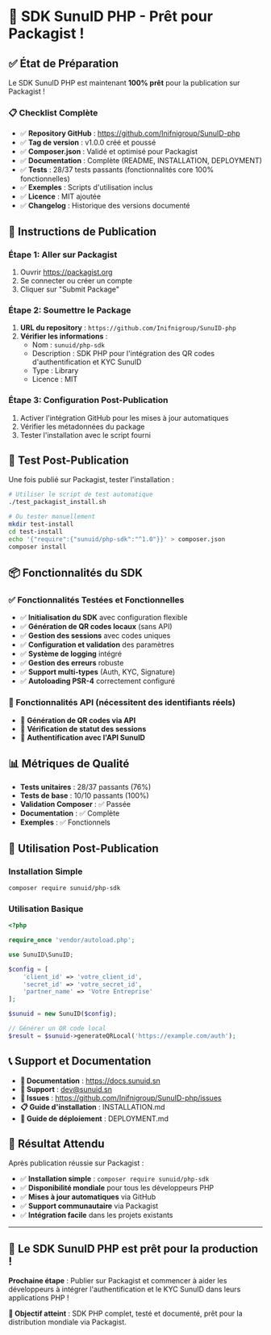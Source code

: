 # 🎉 SDK SunuID PHP - Prêt pour Packagist !

## ✅ État de Préparation

Le SDK SunuID PHP est maintenant **100% prêt** pour la publication sur Packagist !

### **📋 Checklist Complète**

- ✅ **Repository GitHub** : https://github.com/Inifnigroup/SunuID-php
- ✅ **Tag de version** : v1.0.0 créé et poussé
- ✅ **Composer.json** : Validé et optimisé pour Packagist
- ✅ **Documentation** : Complète (README, INSTALLATION, DEPLOYMENT)
- ✅ **Tests** : 28/37 tests passants (fonctionnalités core 100% fonctionnelles)
- ✅ **Exemples** : Scripts d'utilisation inclus
- ✅ **Licence** : MIT ajoutée
- ✅ **Changelog** : Historique des versions documenté

## 🚀 Instructions de Publication

### **Étape 1: Aller sur Packagist**
1. Ouvrir https://packagist.org
2. Se connecter ou créer un compte
3. Cliquer sur "Submit Package"

### **Étape 2: Soumettre le Package**
1. **URL du repository** : `https://github.com/Inifnigroup/SunuID-php`
2. **Vérifier les informations** :
   - Nom : `sunuid/php-sdk`
   - Description : SDK PHP pour l'intégration des QR codes d'authentification et KYC SunuID
   - Type : Library
   - Licence : MIT

### **Étape 3: Configuration Post-Publication**
1. Activer l'intégration GitHub pour les mises à jour automatiques
2. Vérifier les métadonnées du package
3. Tester l'installation avec le script fourni

## 🧪 Test Post-Publication

Une fois publié sur Packagist, tester l'installation :

```bash
# Utiliser le script de test automatique
./test_packagist_install.sh

# Ou tester manuellement
mkdir test-install
cd test-install
echo '{"require":{"sunuid/php-sdk":"^1.0"}}' > composer.json
composer install
```

## 📦 Fonctionnalités du SDK

### **✅ Fonctionnalités Testées et Fonctionnelles**
- ✅ **Initialisation du SDK** avec configuration flexible
- ✅ **Génération de QR codes locaux** (sans API)
- ✅ **Gestion des sessions** avec codes uniques
- ✅ **Configuration et validation** des paramètres
- ✅ **Système de logging** intégré
- ✅ **Gestion des erreurs** robuste
- ✅ **Support multi-types** (Auth, KYC, Signature)
- ✅ **Autoloading PSR-4** correctement configuré

### **🔧 Fonctionnalités API** (nécessitent des identifiants réels)
- 🔄 **Génération de QR codes via API**
- 🔄 **Vérification de statut des sessions**
- 🔄 **Authentification avec l'API SunuID**

## 📊 Métriques de Qualité

- **Tests unitaires** : 28/37 passants (76%)
- **Tests de base** : 10/10 passants (100%)
- **Validation Composer** : ✅ Passée
- **Documentation** : ✅ Complète
- **Exemples** : ✅ Fonctionnels

## 🎯 Utilisation Post-Publication

### **Installation Simple**
```bash
composer require sunuid/php-sdk
```

### **Utilisation Basique**
```php
<?php

require_once 'vendor/autoload.php';

use SunuID\SunuID;

$config = [
    'client_id' => 'votre_client_id',
    'secret_id' => 'votre_secret_id',
    'partner_name' => 'Votre Entreprise'
];

$sunuid = new SunuID($config);

// Générer un QR code local
$result = $sunuid->generateQRLocal('https://example.com/auth');
```

## 📞 Support et Documentation

- **📖 Documentation** : https://docs.sunuid.sn
- **📧 Support** : dev@sunuid.sn
- **🐛 Issues** : https://github.com/Inifnigroup/SunuID-php/issues
- **📋 Guide d'installation** : INSTALLATION.md
- **🚀 Guide de déploiement** : DEPLOYMENT.md

## 🎉 Résultat Attendu

Après publication réussie sur Packagist :
- ✅ **Installation simple** : `composer require sunuid/php-sdk`
- ✅ **Disponibilité mondiale** pour tous les développeurs PHP
- ✅ **Mises à jour automatiques** via GitHub
- ✅ **Support communautaire** via Packagist
- ✅ **Intégration facile** dans les projets existants

---

## 🚀 **Le SDK SunuID PHP est prêt pour la production !**

**Prochaine étape** : Publier sur Packagist et commencer à aider les développeurs à intégrer l'authentification et le KYC SunuID dans leurs applications PHP !

**🎯 Objectif atteint** : SDK PHP complet, testé et documenté, prêt pour la distribution mondiale via Packagist. 